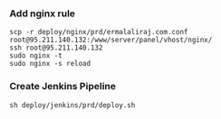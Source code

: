 ### Add nginx rule
    scp -r deploy/nginx/prd/ermalaliraj.com.conf root@95.211.140.132:/www/server/panel/vhost/nginx/
    ssh root@95.211.140.132
    sudo nginx -t
    sudo nginx -s reload

### Create Jenkins Pipeline
    sh deploy/jenkins/prd/deploy.sh